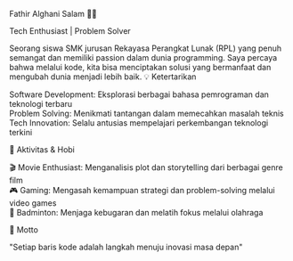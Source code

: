 Fathir Alghani Salam 👨‍💻 <br>

 Tech Enthusiast | Problem Solver <br>

Seorang siswa SMK jurusan Rekayasa Perangkat Lunak (RPL) yang penuh semangat dan memiliki passion dalam dunia programming. Saya percaya bahwa melalui kode, kita bisa menciptakan solusi yang bermanfaat dan mengubah dunia menjadi lebih baik.
💡 Ketertarikan <br>

Software Development: Eksplorasi berbagai bahasa pemrograman dan teknologi terbaru <br>
Problem Solving: Menikmati tantangan dalam memecahkan masalah teknis <br>
Tech Innovation: Selalu antusias mempelajari perkembangan teknologi terkini <br>

🎯 Aktivitas & Hobi <br>

🎬 Movie Enthusiast: Menganalisis plot dan storytelling dari berbagai genre film <br>
🎮 Gaming: Mengasah kemampuan strategi dan problem-solving melalui video games <br>
🏸 Badminton: Menjaga kebugaran dan melatih fokus melalui olahraga <br>

🌟 Motto <br>

"Setiap baris kode adalah langkah menuju inovasi masa depan"

